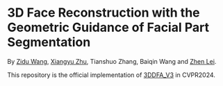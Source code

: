 # 3D Face Reconstruction with the Geometric Guidance of Facial Part Segmentation
By [Zidu Wang](https://scholar.google.com/citations?user=7zD5f0IAAAAJ&hl=zh-CN&oi=ao), [Xiangyu Zhu](https://xiangyuzhu-open.github.io/homepage/), Tianshuo Zhang, Baiqin Wang and [Zhen Lei](http://www.cbsr.ia.ac.cn/users/zlei/).

This repository is the official implementation of [3DDFA_V3](https://arxiv.org/abs/2312.00311) in CVPR2024.
